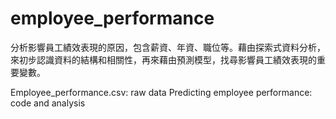 # employee_performance
分析影響員工績效表現的原因，包含薪資、年資、職位等。藉由探索式資料分析，來初步認識資料的結構和相關性，再來藉由預測模型，找尋影響員工績效表現的重要變數。

Employee_performance.csv: raw data
Predicting employee performance: code and analysis
